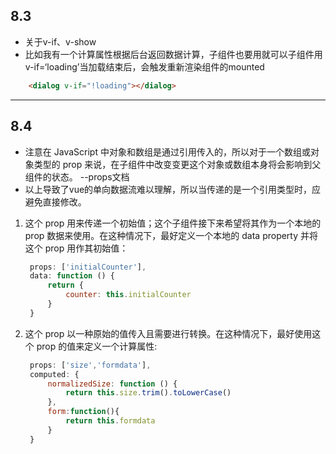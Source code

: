 ## 8.3 

- 关于v-if、v-show
- 比如我有一个计算属性根据后台返回数据计算，子组件也要用就可以子组件用v-if=‘loading’当加载结束后，会触发重新渲染组件的mounted
``` html
    <dialog v-if="!loading"></dialog>
```
***
## 8.4
- 注意在 JavaScript 中对象和数组是通过引用传入的，所以对于一个数组或对象类型的 prop 来说，在子组件中改变变更这个对象或数组本身将会影响到父组件的状态。 --props文档
- 以上导致了vue的单向数据流难以理解，所以当传递的是一个引用类型时，应避免直接修改。


1. 这个 prop 用来传递一个初始值；这个子组件接下来希望将其作为一个本地的 prop 数据来使用。在这种情况下，最好定义一个本地的 data property 并将这个 prop 用作其初始值：
   ``` javascript
    props: ['initialCounter'],
    data: function () {
        return {
            counter: this.initialCounter
        }
    }
   ```
2. 这个 prop 以一种原始的值传入且需要进行转换。在这种情况下，最好使用这个 prop 的值来定义一个计算属性:
   ``` javascript
    props: ['size','formdata'],
    computed: {
        normalizedSize: function () {
            return this.size.trim().toLowerCase()
        },
        form:function(){
            return this.formdata
        }
    }
   ```